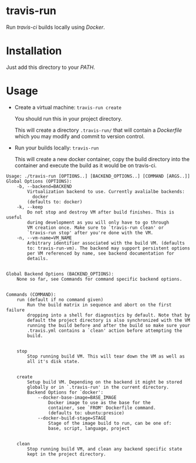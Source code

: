 travis-run
==========

Run *travis-ci* builds locally using *Docker*.

Installation
============

Just add this directory to your *PATH*.

Usage
=====

- Create a virtual machine: `travis-run create`

  You should run this in your project directory.

  This will create a directory `.travis-run/` that will contain a *Dockerfile*
  which you may modify and commit to version control.

- Run your builds locally: `travis-run`

  This will create a new docker container, copy the build directory into the
  container and execute the build as it would be on travis-ci.

```
Usage: ./travis-run [OPTIONS..] [BACKEND_OPTIONS..] [COMMAND [ARGS..]]
Global Options (OPTIONS):
	-b, --backend=BACKEND
		Virtualization backend to use. Currently avalialbe backends:
		  docker
		(defaults to: docker)
	-k, --keep
		Do not stop and destroy VM after build finishes. This is useful
		during development as you will only have to go through
		VM creation once. Make sure to `travis-run clean' or
		`travis-run stop' after you're done with the VM.
	-n, --vm-name=VM_NAME
		Arbitrary identifier associated with the build VM. (defaults
		to: travis-run-vm). The backend may support persistent options
		per VM referenced by name, see backend documentation for
		details.


Global Backend Options (BACKEND_OPTIONS):
	None so far, see Commands for command specific backend options.


Commands (COMMAND):
	run (default if no command given)
		Run the build matrix in sequence and abort on the first failure
		dropping into a shell for diagnostics by default. Note that by
		default the project directory is also synchronized with the VM
		running the build before and after the build so make sure your
		.travis.yml contains a `clean' action before attempting the
		build.


	stop
		Stop running build VM. This will tear down the VM as well as
		all it's disk state.


	create
		Setup build VM. Depending on the backend it might be stored
		globally or in `.travis-run' in the current directory.
		Backend Options for `docker':
			--docker-base-image=BASE_IMAGE
				Docker image to use as the base for the
				container, see `FROM' Dockerfile command.
				(defaults to: ubuntu:presice)
			--docker-build-stage=STAGE
				Stage of the image build to run, can be one of:
				base, script, language, project


	clean
		Stop running build VM, and clean any backend specific state
		kept in the project directory.
```
